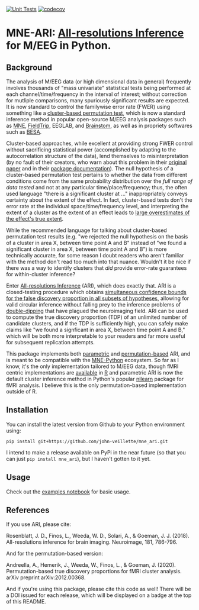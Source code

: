 [![Unit Tests](https://github.com/john-veillette/mne_ari/actions/workflows/pytest.yml/badge.svg)](https://github.com/john-veillette/mne_ari/actions/workflows/pytest.yml) [![codecov](https://codecov.io/gh/john-veillette/mne_ari/branch/main/graph/badge.svg?token=SRRFR8JZGI)](https://codecov.io/gh/john-veillette/mne_ari)
# MNE-ARI: [All-resolutions Inference](https://doi.org/10.1016/j.neuroimage.2018.07.060) for M/EEG in Python.

## Background 

The analysis of M/EEG data (or high dimensional data in general) frequently involves thousands of "mass univariate" statistical tests being performed at each channel/time/frequency in the interval of interest; without correction for mutliple comparisons, many spuriously significant results are expected. It is now standard to control the familywise error rate (FWER) using something like a [cluster-based permutation test](https://doi.org/10.1016/j.jneumeth.2007.03.024), which is now a standard inference method in popular open-source M/EEG analysis packages such as [MNE](https://mne.tools/stable/generated/mne.stats.permutation_cluster_test.html), [FieldTrip](https://www.fieldtriptoolbox.org/tutorial/cluster_permutation_timelock/), EEGLAB, and [Brainstom](https://neuroimage.usc.edu/brainstorm/Tutorials/Statistics#Example_3:_Cluster-based_correction), as well as in propriety softwares such as [BESA](https://www.besa.de/products/besa-statistics/besa-statistics-overview/). 

Cluster-based approaches, while excellent at providing strong FWER control without sacrificing statistical power (accomplished by adapting to the autocorrelation structure of the data), lend themselves to misinterpretation (by no fault of their creators, who warn about this problem in their [original paper](https://doi.org/10.1016/j.jneumeth.2007.03.024) and in their [package documentation](https://www.fieldtriptoolbox.org/faq/how_not_to_interpret_results_from_a_cluster-based_permutation_test/)). The null hypothesis of a cluster-based permutation test pertains to whether the data from different conditions come from the same probability distribution over the _full range of data tested_ and not at any particular time/place/frequency; thus, the often used language "there is a significant cluster at ..." inappropriately conveys certainty about the extent of the effect. In fact, cluster-based tests don't the error rate at the individual space/time/frequency level, and interpreting the extent of a cluster as the extent of an effect leads to [large overestimates of the effect's true extent](https://doi.org/10.1111/psyp.13335).

While the recommended language for talking about cluster-based permutation test results (e.g. "we rejected the null hypothesis on the basis of a cluster in area X, between time point A and B" instead of "we found a significant cluster in area X, between time point A and B") is more technically accurate, for some reason I doubt readers who aren't familiar with the method don't read too much into that nuance. Wouldn't it be nice if there was a way to identify clusters that _did_ provide error-rate guarantees for within-cluster inference?

Enter [All-resolutions Inference](https://doi.org/10.1016/j.neuroimage.2018.07.060) (ARI), which does exactly that. ARI is a closed-testing procedure which obtains [simultaneous confidence bounds for the false discovery proportion in all subsets of hypotheses](https://doi.org/10.1093/biomet/asz041), allowing for valid circular inference without falling prey to the inference problems of [double-dipping](https://doi.org/10.1038/nn.2303) that have plagued the neuroimaging field. ARI can be used to compute the true discovery proportion (TDP) of an unlimited number of candidate clusters, and if the TDP is sufficiently high, you can safely make claims like "we found a signficant in area X, between time point A and B," which will be both more interpretable to your readers and far more useful for subsequent replication attempts.

This package implements both [parametric](https://doi.org/10.1016/j.neuroimage.2018.07.060) and [permutation-based](https://arxiv.org/abs/2012.00368) ARI, and is meant to be compatible with the [MNE-Python](https://mne.tools/stable/index.html) ecosystem. So far as I know, it's the only implementation tailored to M/EEG data, though fMRI centric implementations are [available](https://github.com/angeella/pARI/tree/master/R) in [R](https://github.com/wdweeda/ARIbrain) and parametric ARI is now the default cluster inference method in Python's popular [nilearn](https://nilearn.github.io/modules/generated/nilearn.glm.cluster_level_inference.html) package for fMRI analysis. I believe this is the only permutation-based implementation outside of R.

## Installation

You can install the latest version from Github to your Python environment using:

```
pip install git+https://github.com/john-veillette/mne_ari.git
```

I intend to make a release available on PyPi in the near future (so that you can just `pip install mne_ari`), but I haven't gotten to it yet.

## Usage 

Check out the [examples notebook](https://github.com/john-veillette/mne_ari/blob/main/notebooks/examples.ipynb) for basic usage.

## References

If you use ARI, please cite:

Rosenblatt, J. D., Finos, L., Weeda, W. D., Solari, A., & Goeman, J. J. (2018). All-resolutions inference for brain imaging. Neuroimage, 181, 786-796.

And for the permutation-based version:

Andreella, A., Hemerik, J., Weeda, W., Finos, L., & Goeman, J. (2020). Permutation-based true discovery proportions for fMRI cluster analysis. arXiv preprint arXiv:2012.00368.

And if you're using this package, please cite this code as well! There will be a DOI issued for each release, which will be displayed on a badge at the top of this README.



